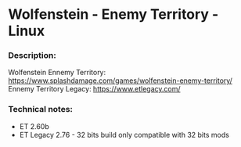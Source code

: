 # Wolfenstein - Enemy Territory - Linux

### Description:
Wolfenstein Ennemy Territory: https://www.splashdamage.com/games/wolfenstein-enemy-territory/
Ennemy Territory Legacy: https://www.etlegacy.com/

### Technical notes:
- ET 2.60b
- ET Legacy 2.76 - 32 bits build only compatible with 32 bits mods
